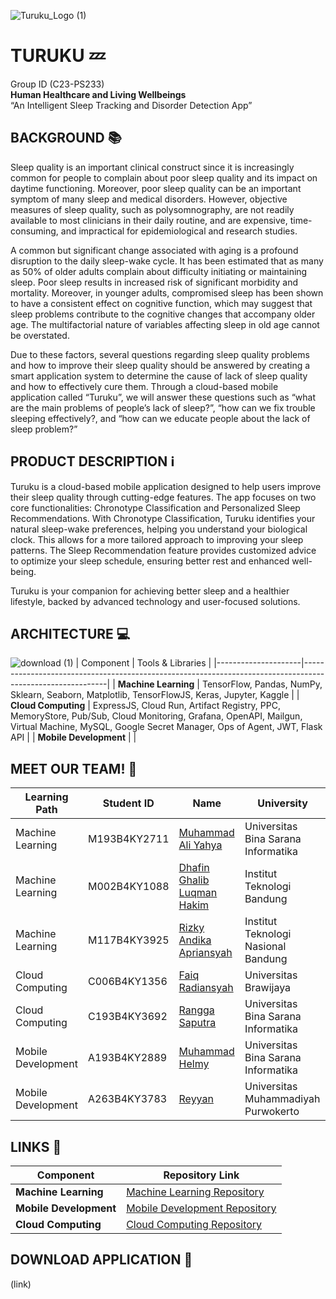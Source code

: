 ![Turuku_Logo (1)](https://github.com/user-attachments/assets/d85e52f8-af2f-4b2a-ad53-fcec0b7a5008)

# TURUKU 💤
Group ID (C23-PS233) </br>
**Human Healthcare and Living Wellbeings** </br>
“An Intelligent Sleep Tracking and Disorder Detection App”


## BACKGROUND 📚
Sleep quality is an important clinical construct since it is increasingly common for people to complain about poor sleep quality and its impact on daytime functioning. Moreover, poor sleep quality can be an important symptom of many sleep and medical disorders. However, objective measures of sleep quality, such as polysomnography, are not readily available to most clinicians in their daily routine, and are expensive, time-consuming, and impractical for epidemiological and research studies. 

A common but significant change associated with aging is a profound disruption to the daily sleep-wake cycle. It has been estimated that as many as 50% of older adults complain about difficulty initiating or maintaining sleep. Poor sleep results in increased risk of significant morbidity and mortality. Moreover, in younger adults, compromised sleep has been shown to have a consistent effect on cognitive function, which may suggest that sleep problems contribute to the cognitive changes that accompany older age. The multifactorial nature of variables affecting sleep in old age cannot be overstated.

Due to these factors, several questions regarding sleep quality problems and how to improve their sleep quality should be answered by creating a smart application system to determine the cause of lack of sleep quality and how to effectively cure them. Through a cloud-based mobile application called “Turuku”, we will answer these questions such as “what are the main problems of people’s lack of sleep?”, “how can we fix trouble sleeping effectively?, and  “how can we educate people about the lack of sleep problem?”

## PRODUCT DESCRIPTION ℹ️
Turuku is a cloud-based mobile application designed to help users improve their sleep quality through cutting-edge features. The app focuses on two core functionalities: Chronotype Classification and Personalized Sleep Recommendations. With Chronotype Classification, Turuku identifies your natural sleep-wake preferences, helping you understand your biological clock. This allows for a more tailored approach to improving your sleep patterns. The Sleep Recommendation feature provides customized advice to optimize your sleep schedule, ensuring better rest and enhanced well-being.

Turuku is your companion for achieving better sleep and a healthier lifestyle, backed by advanced technology and user-focused solutions.

## ARCHITECTURE 💻
![download (1)](https://github.com/user-attachments/assets/2eb232e2-2c5a-4784-bb7b-384d44aa2b68)
| Component           | Tools & Libraries                                                                                          |
|---------------------|-----------------------------------------------------------------------------------------------------------|
| **Machine Learning** | TensorFlow, Pandas, NumPy, Sklearn, Seaborn, Matplotlib, TensorFlowJS, Keras, Jupyter, Kaggle                                    |
| **Cloud Computing**  | ExpressJS, Cloud Run, Artifact Registry, PPC, MemoryStore, Pub/Sub, Cloud Monitoring, Grafana, OpenAPI, Mailgun, Virtual Machine, MySQL, Google Secret Manager, Ops of Agent, JWT, Flask API |
| **Mobile Development** |                                       |



## MEET OUR TEAM! 🤵
| Learning Path      | Student ID   | Name                                                 | University                                          |
| ------------------ | ------------ | ---------------------------------------------------- | --------------------------------------------------- |
| Machine Learning   | M193B4KY2711 | [Muhammad Ali Yahya](https://github.com/Muhammad-Ali-Yahya)    | Universitas Bina Sarana Informatika                               |
| Machine Learning   | M002B4KY1088 | [Dhafin Ghalib Luqman Hakim](https://github.com/DhafinGhalibLH)      | Institut Teknologi Bandung                                |
| Machine Learning   | M117B4KY3925 | [Rizky Andika Apriansyah](https://github.com/Milkiiy)      | Institut Teknologi Nasional Bandung                             |
| Cloud Computing    | C006B4KY1356 | [Faiq Radiansyah](https://github.com/Toru45)      | Universitas Brawijaya                        |
| Cloud Computing    | C193B4KY3692 | [Rangga Saputra](https://github.com/I4MRangga)           | Universitas Bina Sarana Informatika |
| Mobile Development | A193B4KY2889 | [Muhammad Helmy](https://github.com/muhhlmy])            | Universitas Bina Sarana Informatika                        |
| Mobile Development | A263B4KY3783 | [Reyyan](https://github.com/Rabsxd) | Universitas Muhammadiyah Purwokerto                 |

## LINKS 🔗
| Component           | Repository Link                                                                                      |
|---------------------|----------------------------------------------------------------------------------------------------|
| **Machine Learning** | [Machine Learning Repository](https://github.com/Turuku-Bangkit-Capstone-Project/Machine-Learning) |
| **Mobile Development** | [Mobile Development Repository](https://github.com/Turuku-Bangkit-Capstone-Project/Mobile-Development) |
| **Cloud Computing** | [Cloud Computing Repository](https://github.com/Turuku-Bangkit-Capstone-Project/Cloud-Computing-BANGKIT) |

## DOWNLOAD APPLICATION 📩
(link)
